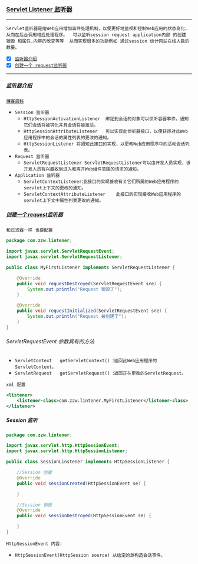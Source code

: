 ### [Servlet Listener 监听器](#top) <b id="top"></b> 

----
`Servlet监听器是给Web应用增加事件处理机制，以便更好地监视和控制Web应用的状态变化，从而在后台调用相应处理程序。  可以监听session request application内部
的创建 销毁 和属性,内容的改变等等  从而实现很多的功能例如 通过session 统计网站在线人数的数量。`

- [x] [`监听器介绍`](#intro) 
- [x] [`创建一个 request监听器`](#reexm) 

------

##### [监听器介绍](#top)  <b id="intro"></b> 
[`博客资料`](https://blog.csdn.net/wxwzy738/article/details/8615244)
* `Session 监听器`
  * `HttpSessionActivationListener	绑定到会话的对象可以侦听容器事件，通知它们会话将被钝化并且会话将被激活。`
  * `HttpSessionAttributeListener	可以实现此侦听器接口，以便获得对此Web应用程序中的会话的属性列表的更改的通知。`
  * `HttpSessionListener 将通知此接口的实现，以更改Web应用程序中的活动会话列表。`
* `Request 监听器`
  * `ServletRequestListener	ServletRequestListener可以由开发人员实现，该开发人员有兴趣收到进入和离开Web组件范围的请求的通知。`
* `Application 监听器`  
  * `ServletContextListener`:`此接口的实现接收有关它们所属的Web应用程序的servlet上下文的更改的通知。`
  * `ServletContextAttributeListener	此接口的实现接收Web应用程序的servlet上下文中属性列表更改的通知。`
##### [创建一个 request监听器](#top)  <b id="reexm"></b> 
`和过滤器一样 也要配置`
```java
package com.zzw.lintener;

import javax.servlet.ServletRequestEvent;
import javax.servlet.ServletRequestListener;

public class MyFirstListener implements ServletRequestListener {

    @Override
    public void requestDestroyed(ServletRequestEvent sre) {
        System.out.println("Request 销毁了");
    }

    @Override
    public void requestInitialized(ServletRequestEvent sre) {
        System.out.println("Request 被创建了");
    }
}
```
###### ServletRequestEvent 参数具有的方法
* `ServletContext	getServletContext() `:`返回此Web应用程序的ServletContext。`
* `ServletRequest	getServletRequest() `:`返回正在更改的ServletRequest。`

`xml 配置`
```xml
<listener>
    <listener-class>com.zzw.lintener.MyFirstListener</listener-class>
</listener>
```

#####  Session 监听
```java
package com.zzw.lintener;

import javax.servlet.http.HttpSessionEvent;
import javax.servlet.http.HttpSessionListener;

public class SessionLinstener implements HttpSessionListener {

    //Session 创建
    @Override
    public void sessionCreated(HttpSessionEvent se) {

    }

    //Session 销毁
    @Override
    public void sessionDestroyed(HttpSessionEvent se) {

    }
}

```
`HttpSessionEvent 内容:`
* `HttpSessionEvent(HttpSession source) 从给定的源构造会话事件。`
